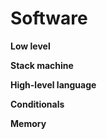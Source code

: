 # Software

**Low level**

**Stack machine**

**High-level language**

**Conditionals**

****Memory****